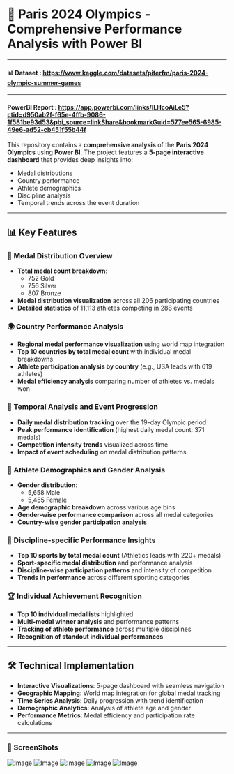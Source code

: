 # 🏅 Paris 2024 Olympics - Comprehensive Performance Analysis with Power BI

---
#### 📊 Dataset : https://www.kaggle.com/datasets/piterfm/paris-2024-olympic-summer-games

---

#### PowerBI Report : https://app.powerbi.com/links/ILHcoAiLe5?ctid=d950ab2f-f65e-4ffb-9086-1f581be93d53&pbi_source=linkShare&bookmarkGuid=577ee565-6985-49e6-ad52-cb451f55b44f


This repository contains a **comprehensive analysis** of the **Paris 2024 Olympics** using **Power BI**. The project features a **5-page interactive dashboard** that provides deep insights into:

- Medal distributions  
- Country performance  
- Athlete demographics  
- Discipline analysis  
- Temporal trends across the event duration  

---

## 📊 Key Features

### 🥇 Medal Distribution Overview

- **Total medal count breakdown**:  
  - 752 Gold  
  - 756 Silver  
  - 807 Bronze  
- **Medal distribution visualization** across all 206 participating countries  
- **Detailed statistics** of 11,113 athletes competing in 288 events  

### 🌍 Country Performance Analysis

- **Regional medal performance visualization** using world map integration  
- **Top 10 countries by total medal count** with individual medal breakdowns  
- **Athlete participation analysis by country** (e.g., USA leads with 619 athletes)  
- **Medal efficiency analysis** comparing number of athletes vs. medals won  

### 📅 Temporal Analysis and Event Progression

- **Daily medal distribution tracking** over the 19-day Olympic period  
- **Peak performance identification** (highest daily medal count: 371 medals)  
- **Competition intensity trends** visualized across time  
- **Impact of event scheduling** on medal distribution patterns  

### 🧍 Athlete Demographics and Gender Analysis

- **Gender distribution**:  
  - 5,658 Male  
  - 5,455 Female  
- **Age demographic breakdown** across various age bins  
- **Gender-wise performance comparison** across all medal categories  
- **Country-wise gender participation analysis**  

### 🏃 Discipline-specific Performance Insights

- **Top 10 sports by total medal count** (Athletics leads with 220+ medals)  
- **Sport-specific medal distribution** and performance analysis  
- **Discipline-wise participation patterns** and intensity of competition  
- **Trends in performance** across different sporting categories  

### 🏆 Individual Achievement Recognition

- **Top 10 individual medallists** highlighted  
- **Multi-medal winner analysis** and performance patterns  
- **Tracking of athlete performance** across multiple disciplines  
- **Recognition of standout individual performances**  

---

## 🛠 Technical Implementation

- **Interactive Visualizations**: 5-page dashboard with seamless navigation  
- **Geographic Mapping**: World map integration for global medal tracking  
- **Time Series Analysis**: Daily progression with trend identification  
- **Demographic Analytics**: Analysis of athlete age and gender  
- **Performance Metrics**: Medal efficiency and participation rate calculations  

---
### 📅 ScreenShots

![Image](https://github.com/user-attachments/assets/d1e3425d-9615-45c1-b848-afd46f7c6361)
![Image](https://github.com/user-attachments/assets/a91325da-6e69-4529-a6d7-0fb1c3bbf7a2)
![Image](https://github.com/user-attachments/assets/11595a54-4203-4f9c-96c8-55ee66f5fef7)
![Image](https://github.com/user-attachments/assets/8ae3b296-b979-48f3-8f97-7af7aaec8035)
![Image](https://github.com/user-attachments/assets/d4f7a5e2-4fba-4146-bb67-dec21834e7b4)

